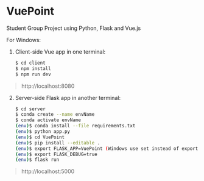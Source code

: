 # VuePoint
Student Group Project using Python, Flask and Vue.js

For Windows: 

1. Client-side Vue app in one terminal:

    ```sh
    $ cd client
    $ npm install
    $ npm run dev
    ```

> http://localhost:8080

2. Server-side Flask app in another terminal:

    ```sh
    $ cd server
    $ conda create --name envName
    $ conda activate envName
    (env)$ conda install --file requirements.txt
    (env)$ python app.py
    (env)$ cd VuePoint
    (env)$ pip install --editable .
    (env)$ export FLASK_APP=VuePoint (Windows use set instead of export)
    (env)$ export FLASK_DEBUG=true
    (env)$ flask run
    ```

> http://localhost:5000